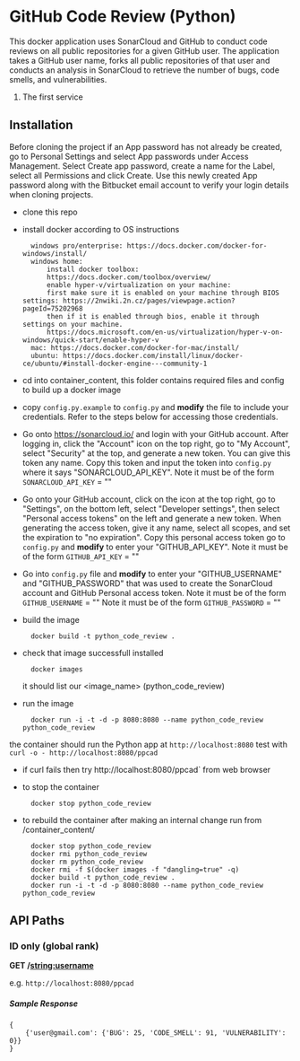 # GitHub Code Review (Python)

This docker application uses SonarCloud and GitHub to conduct code reviews on all public repositories for a given GitHub user. The application takes a GitHub user name, forks all public repositories of that user and conducts an analysis in SonarCloud to retrieve the number of bugs, code smells, and vulnerabilities. 

1. The first service 


## Installation

Before cloning the project if an App password has not already be created, go to Personal Settings and select App passwords under Access Management. Select Create app password, create a name for the Label, select all Permissions and click Create. Use this newly created App password along with the Bitbucket email account to verify your login details when cloning projects. 

- clone this repo

- install docker according to OS instructions

		windows pro/enterprise: https://docs.docker.com/docker-for-windows/install/
		windows home:
			install docker toolbox: 
			https://docs.docker.com/toolbox/overview/
			enable hyper-v/virtualization on your machine:
			first make sure it is enabled on your machine through BIOS settings: https://2nwiki.2n.cz/pages/viewpage.action?pageId=75202968
			then if it is enabled through bios, enable it through settings on your machine.
			https://docs.microsoft.com/en-us/virtualization/hyper-v-on-windows/quick-start/enable-hyper-v
		mac: https://docs.docker.com/docker-for-mac/install/
		ubuntu: https://docs.docker.com/install/linux/docker-ce/ubuntu/#install-docker-engine---community-1

- cd into container_content, this folder contains required files and config to build up a docker image

- copy `config.py.example` to `config.py` and **modify** the file to include your credentials. Refer to the steps below for accessing those credentials. 

- Go onto https://sonarcloud.io/ and login with your GitHub account. After logging in, click the "Account" icon on the top right, go to "My Account", select "Security" at the top, and generate a new token. You can give this token any name. Copy this token and input the token into `config.py` where it says "SONARCLOUD_API_KEY".
    Note it must be of the form `SONARCLOUD_API_KEY` = "<the key>"

- Go onto your GitHub account, click on the icon at the top right, go to "Settings", on the bottom left, select "Developer settings", then select "Personal access tokens" on the left and generate a new token. When generating the access token, give it any name, select all scopes, and set the expiration to "no expiration". Copy this personal access token go to `config.py` and **modify** to enter your "GITHUB_API_KEY".
    Note it must be of the form `GITHUB_API_KEY` = "<the key>"

- Go into `config.py` file and **modify** to enter your "GITHUB_USERNAME" and "GITHUB_PASSWORD" that was used to create the SonarCloud account and GitHub Personal access token.
    Note it must be of the form `GITHUB_USERNAME` = "<the key>"
    Note it must be of the form `GITHUB_PASSWORD` = "<the key>"


- build the image

		docker build -t python_code_review . 
	
- check that image successfull installed

		docker images
		
	it should list our <image_name> (python\_code\_review)
	
- run the image 

		docker run -i -t -d -p 8080:8080 --name python_code_review python_code_review 

the container should run the Python app at `http://localhost:8080` test with `curl -o - http://localhost:8080/ppcad`

- if curl fails then try http://localhost:8080/ppcad` from web browser

- to stop the container

		docker stop python_code_review
		

- to rebuild the container after making an internal change run from /container_content/

		docker stop python_code_review
		docker rmi python_code_review
		docker rm python_code_review
		docker rmi -f $(docker images -f "dangling=true" -q)
		docker build -t python_code_review . 
		docker run -i -t -d -p 8080:8080 --name python_code_review python_code_review

## API Paths

### ID only (global rank)

**GET /<string:username>**

e.g. `http://localhost:8080/ppcad`

##### Sample Response

```
{
    {'user@gmail.com': {'BUG': 25, 'CODE_SMELL': 91, 'VULNERABILITY': 0}}
}
```
